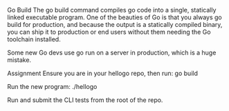 Go Build
The go build command compiles go code into a single, statically linked executable program. One of the beauties of Go is that you always go build for production, and because the output is a statically compiled binary, you can ship it to production or end users without them needing the Go toolchain installed.

Some new Go devs use go run on a server in production, which is a huge mistake.

Assignment
Ensure you are in your hellogo repo, then run:
go build

Run the new program:
./hellogo

Run and submit the CLI tests from the root of the repo.